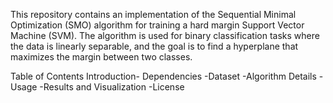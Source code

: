 This repository contains an implementation of the Sequential Minimal Optimization (SMO) algorithm 
for training a hard margin Support Vector Machine (SVM). 
The algorithm is used for binary classification tasks where the data is linearly separable,
and the goal is to find a hyperplane that maximizes the margin between two classes.

Table of Contents
Introduction- Dependencies -Dataset -Algorithm Details -Usage -Results and Visualization -License

